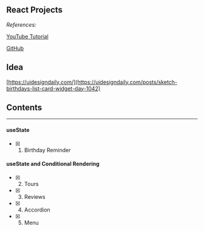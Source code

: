 ## React Projects 




*References:*

[YouTube Tutorial](https://www.youtube.com/watch?v=a_7Z7C_JCyo&t=1118s)

[GitHub](https://github.com/john-smilga/react-projects)


## Idea
[https://uidesigndaily.com/](https://uidesigndaily.com/posts/sketch-birthdays-list-card-widget-day-1042)




## Contents
------------

#### useState
- [x] 1. Birthday Reminder

#### useState and Conditional Rendering
- [x] 2. Tours
- [x] 3. Reviews
- [x] 4. Accordion
- [x] 5. Menu





